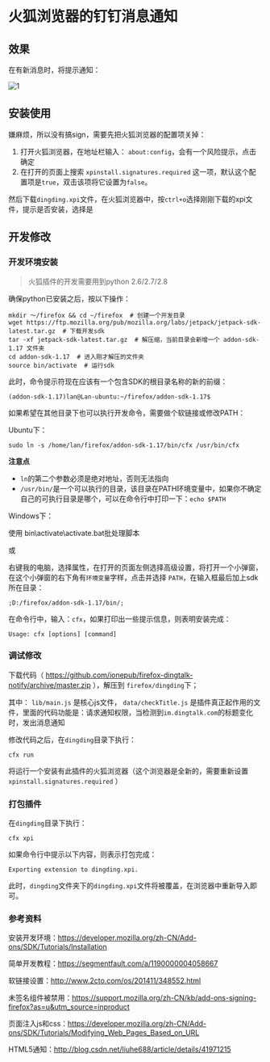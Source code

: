 # 火狐浏览器的钉钉消息通知

## 效果

在有新消息时，将提示通知：

![1](https://user-images.githubusercontent.com/16647246/27315756-0d224ae4-55ae-11e7-9f44-b11c3a47d960.png)

## 安装使用

嫌麻烦，所以没有搞sign，需要先把火狐浏览器的配置项关掉：

1. 打开火狐浏览器，在地址栏输入： `about:config`，会有一个风险提示，点击确定
2. 在打开的页面上搜索 `xpinstall.signatures.required` 这一项，默认这个配置项是`true`，双击该项将它设置为`false`。

然后下载`dingding.xpi`文件，在火狐浏览器中，按`ctrl+o`选择刚刚下载的xpi文件，提示是否安装，选择是

## 开发修改

### 开发环境安装

> 火狐插件的开发需要用到python 2.6/2.7/2.8

确保python已安装之后，按以下操作：

```
mkdir ～/firefox && cd ~/firefox  # 创建一个开发目录
wget https://ftp.mozilla.org/pub/mozilla.org/labs/jetpack/jetpack-sdk-latest.tar.gz  # 下载开发sdk
tar -xf jetpack-sdk-latest.tar.gz  # 解压缩，当前目录会新增一个 addon-sdk-1.17 文件夹
cd addon-sdk-1.17  # 进入刚才解压的文件夹
source bin/activate  # 运行sdk
```

此时，命令提示符现在应该有一个包含SDK的根目录名称的新的前缀：

```
(addon-sdk-1.17)lan@Lan-ubuntu:~/firefox/addon-sdk-1.17$
```

如果希望在其他目录下也可以执行开发命令，需要做个软链接或修改PATH：

Ubuntu下：

```
sudo ln -s /home/lan/firefox/addon-sdk-1.17/bin/cfx /usr/bin/cfx
```

**注意点**

- `ln`的第二个参数必须是绝对地址，否则无法指向
- `/usr/bin/`是一个可以执行的目录，该目录在PATH环境变量中，如果你不确定自己的可执行目录是哪个，可以在命令行中打印一下：`echo $PATH`

Windows下：

使用 bin\activate\activate.bat批处理脚本

或

右键我的电脑，选择属性，在打开的页面左侧选择高级设置，将打开一个小弹窗，在这个小弹窗的右下角有`环境变量`字样，点击并选择 `PATH`，在输入框最后加上sdk所在目录：

```
;D:/firefox/addon-sdk-1.17/bin/;
```

在命令行中，输入：`cfx`，如果打印出一些提示信息，则表明安装完成：

```
Usage: cfx [options] [command]
```

### 调试修改

下载代码（ https://github.com/ionepub/firefox-dingtalk-notify/archive/master.zip ），解压到 `firefox/dingding`下；

其中：
`lib/main.js` 是核心js文件，
`data/checkTitle.js` 是插件真正起作用的文件，里面的代码功能是：请求通知权限，当检测到`im.dingtalk.com`的标题变化时，发出消息通知

修改代码之后，在`dingding`目录下执行：

```
cfx run
```

将运行一个安装有此插件的火狐浏览器（这个浏览器是全新的，需要重新设置 `xpinstall.signatures.required` ）

### 打包插件

在`dingding`目录下执行：

```
cfx xpi
```

如果命令行中提示以下内容，则表示打包完成：

```
Exporting extension to dingding.xpi.
```

此时，`dingding`文件夹下的`dingding.xpi`文件将被覆盖，在浏览器中重新导入即可。

### 参考资料

安装开发环境：https://developer.mozilla.org/zh-CN/Add-ons/SDK/Tutorials/Installation

简单开发教程：https://segmentfault.com/a/1190000004058667

软链接设置：http://www.2cto.com/os/201411/348552.html

未签名组件被禁用：https://support.mozilla.org/zh-CN/kb/add-ons-signing-firefox?as=u&utm_source=inproduct

页面注入js和css：https://developer.mozilla.org/zh-CN/Add-ons/SDK/Tutorials/Modifying_Web_Pages_Based_on_URL

HTML5通知：http://blog.csdn.net/liuhe688/article/details/41971215
